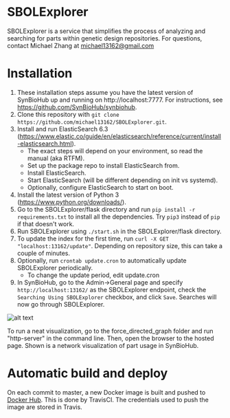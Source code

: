 # SBOLExplorer

SBOLExplorer is a service that simplifies the process of analyzing and searching for parts within genetic design repositories.  For questions, contact Michael Zhang at <michael13162@gmail.com>

# Installation
1. These installation steps assume you have the latest version of SynBioHub up and running on http://localhost:7777.  For instructions, see https://github.com/SynBioHub/synbiohub.
2. Clone this repository with `git clone https://github.com/michael13162/SBOLExplorer.git`.
3. Install and run ElasticSearch 6.3 (https://www.elastic.co/guide/en/elasticsearch/reference/current/install-elasticsearch.html).
    * The exact steps will depend on your environment, so read the manual (aka RTFM).
    * Set up the package repo to install ElasticSearch from.
    * Install ElasticSearch.
    * Start ElasticSearch (will be different depending on init vs systemd).
    * Optionally, configure ElasticSearch to start on boot.
4. Install the latest version of Python 3 (https://www.python.org/downloads/).
5. Go to the SBOLExplorer/flask directory and run `pip install -r requirements.txt` to install all the dependencies.  Try `pip3` instead of `pip` if that doesn't work.
6. Run SBOLExplorer using `./start.sh` in the SBOLExplorer/flask directory.
7. To update the index for the first time, run `curl -X GET "localhost:13162/update"`.  Depending on repository size, this can take a couple of minutes.
8. Optionally, run `crontab update.cron` to automatically update SBOLExplorer periodically.
    * To change the update period, edit update.cron
9. In SynBioHub, go to the Admin->General page and specify `http://localhost:13162/` as the SBOLExplorer endpoint, check the `Searching Using SBOLExplorer` checkbox, and click `Save`.  Searches will now go through SBOLExplorer.

![alt text](https://raw.githubusercontent.com/michael13162/SBOLExplorer/master/visualization/network.png)

To run a neat visualization, go to the force_directed_graph folder and run "http-server" in the command line.  Then, open the browser to the hosted page.  Shown is a network visualization of part usage in SynBioHub.

# Automatic build and deploy
On each commit to master, a new Docker image is built and pushed to [Docker Hub](https://hub.docker.com/r/michael13162/sbolexplore://hub.docker.com/r/michael13162/sbolexplorer). 
This is done by TravisCI.
The credentials used to push the image are stored in Travis. 
